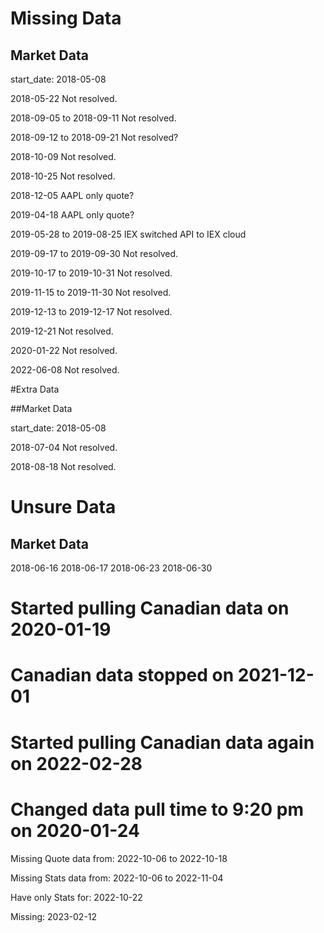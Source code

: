 # Missing Data

## Market Data

start_date: 2018-05-08

2018-05-22
Not resolved.

2018-09-05 to 2018-09-11
Not resolved.

2018-09-12 to 2018-09-21
Not resolved?

2018-10-09
Not resolved.

2018-10-25
Not resolved.

2018-12-05
AAPL only quote?

2019-04-18
AAPL only quote?

2019-05-28 to 2019-08-25
IEX switched API to IEX cloud

2019-09-17 to 2019-09-30
Not resolved.

2019-10-17 to 2019-10-31
Not resolved.

2019-11-15 to 2019-11-30
Not resolved.

2019-12-13 to 2019-12-17
Not resolved.

2019-12-21
Not resolved.

2020-01-22
Not resolved.

2022-06-08
Not resolved.

#Extra Data

##Market Data

start_date: 2018-05-08

2018-07-04
Not resolved.

2018-08-18
Not resolved.

# Unsure Data

## Market Data

2018-06-16
2018-06-17
2018-06-23
2018-06-30

# Started pulling Canadian data on 2020-01-19
# Canadian data stopped on 2021-12-01
# Started pulling Canadian data again on 2022-02-28

# Changed data pull time to 9:20 pm on 2020-01-24

Missing Quote data from:
2022-10-06 to 2022-10-18

Missing Stats data from:
2022-10-06 to 2022-11-04

Have only Stats for:
2022-10-22

Missing:
2023-02-12